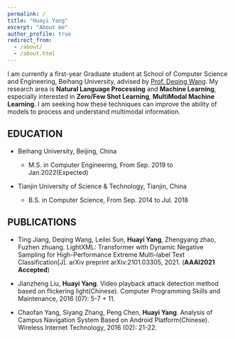 ```yaml
---
permalink: /
title: "Huayi Yang"
excerpt: "About me"
author_profile: true
redirect_from: 
  - /about/
  - /about.html
---
```


I am currently a first-year Graduate student at School of Computer Science and Engineering, Beihang University, advised by [Prof. Deqing Wang](https://scholar.google.com/citations?&user=NrYqxY4AAAAJ). My research area is **Natural Language Processing** and **Machine Learning**, especially interested in **Zero/Few Shot Learning**, **MultiModal Machine Learning**. I am seeking how these techniques can improve the ability of models to process and understand multimodal information.

EDUCATION
------
* Beihang University, Beijing, China
  *	M.S. in Computer Engineering, From Sep. 2019 to Jan.2022(Expected)


* Tianjin University of Science & Technology, Tianjin, China
  *	B.S. in Computer Science, From Sep. 2014 to Jul. 2018


PUBLICATIONS
------
* Ting Jiang, Deqing Wang, Leilei Sun, **Huayi Yang**, Zhengyang zhao, Fuzhen zhuang. LightXML: Transformer with Dynamic Negative Sampling for High-Performance Extreme Multi-label Text Classification[J]. arXiv preprint arXiv:2101.03305, 2021. (**AAAI2021 Accepted**)

*	Jianzheng Liu, **Huayi Yang**. Video playback attack detection method based on flickering light(Chinese). Computer Programming Skills and Maintenance, 2016 (07): 5-7 + 11.

*	Chaofan Yang, Siyang Zhang, Peng Chen, **Huayi Yang**. Analysis of Campus Navigation System Based on Android Platform(Chinese). Wireless Internet Technology, 2016 (02): 21-22.

